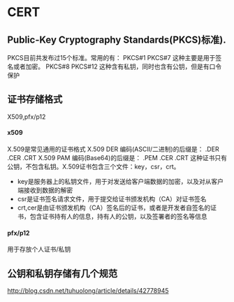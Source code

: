 # CERT
## Public-Key Cryptography Standards(PKCS)标准).
PKCS目前共发布过15个标准。常用的有：
PKCS#1
PKCS#7       这种主要是用于签名或者加密。
PKCS#8
PKCS#12     这种含有私钥，同时也含有公钥，但是有口令保护
## 证书存储格式
X509,pfx/p12
#### x509
X.509是常见通用的证书格式
X.509 DER 编码(ASCII/二进制)的后缀是： .DER .CER .CRT
X.509 PAM 编码(Base64)的后缀是： .PEM .CER .CRT
这种证书只有公钥，不包含私钥。X.509证书包含三个文件：key，csr，crt。
- key是服务器上的私钥文件，用于对发送给客户端数据的加密，以及对从客户端接收到数据的解密
- csr是证书签名请求文件，用于提交给证书颁发机构（CA）对证书签名
- crt,cer是由证书颁发机构（CA）签名后的证书，或者是开发者自签名的证书，包含证书持有人的信息，持有人的公钥，以及签署者的签名等信息
#### pfx/p12
用于存放个人证书/私钥
## 公钥和私钥存储有几个规范
http://blog.csdn.net/tuhuolong/article/details/42778945
